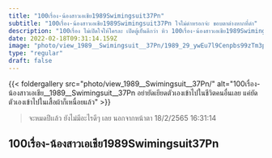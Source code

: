 ```yaml
---
title: "100เรื่อง-น้องสาวเอเชีย1989Swimingsuit37Pn"
subtitle: "100เรื่อง-น้องสาวเอเชีย1989Swimingsuit37Pn ใจไม่ดำหรอกจ่ะ ขอบตาต่างหากที่ดำ"
description: "100เรื่อง ไม่เปิดใจให้ใครละ เปิดตู้เย็นดีกว่า หิว 100เรื่อง-น้องสาวเอเชีย1989Swimingsuit37Pn 18/2/2565 16:31:14"
date: 2022-02-18T09:31:14.159Z
image: "photo/view_1989__Swimingsuit__37Pn/1989_29_ywEu7l9Cenpbs99zTm3p.jpg"
type: "regular"
draft: false
---
```


{{< foldergallery src="photo/view_1989__Swimingsuit__37Pn/" alt="100เรื่อง-น้องสาวเอเชีย__1989__Swimingsuit__37Pn อย่ายัดเยียดตัวเองเข้าไปในชีวิตคนอื่นเลย แค่ยัดตัวเองเข้าไปในเสื้อผ้าก็เหนื่อยแล้ว" >}}


> จะหมดปีเเล้ว ยังไม่มีอะไรดีๆ เลย นอกจากหน้าตา 18/2/2565 16:31:14

## 100เรื่อง-น้องสาวเอเชีย1989Swimingsuit37Pn
